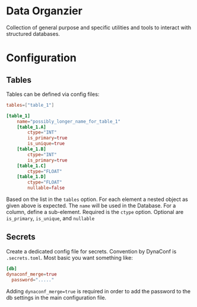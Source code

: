 # Data Organzier

Collection of general purpose and specific utilities and tools to interact with structured databases.



# Configuration

## Tables

Tables can be defined via config files:

```toml
tables=["table_1"]

[table_1]
    name="possibly_longer_name_for_table_1"
    [table_1.A]
        ctype="INT"
        is_primary=true
        is_unique=true
    [table_1.B]
        ctype="INT"
        is_primary=true
    [table_1.C]
        ctype="FLOAT"
    [table_1.D]
        ctype="FLOAT"
        nullable=false
```

Based on the list in the `tables` option. For each element a nested object as given
above is expected. The `name` will be used in the Database. For a column, define a
sub-element. Required is the `ctype` option. Optional are `is_primary`, `is_unique`,
and `nullable`

## Secrets

Create a dedicated config file for secrets. Convention by DynaConf is `.secrets.toml`.
Most basic you want something like:

```toml
[db]
dynaconf_merge=true
  password="....."
```

Adding `dynaconf_merge=true` is required in order to add the password to the db settings
in the main configuration file.